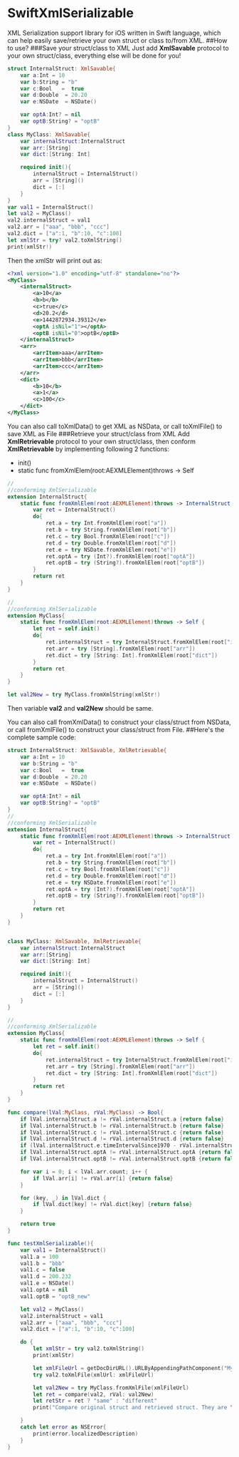 # SwiftXmlSerializable
XML Serialization support library for iOS written in Swift language, which can help easily save/retrieve your own struct or class to/from XML.
##How to use?
###Save your struct/class to XML
Just add **XmlSavable** protocol to your own struct/class, everything else will be done for you!
```swift
struct InternalStruct: XmlSavable{
    var a:Int = 10
    var b:String = "b"
    var c:Bool   =  true
    var d:Double  = 20.20
    var e:NSDate  = NSDate()

    var optA:Int? = nil
    var optB:String? = "optB"
}
class MyClass: XmlSavable{
    var internalStruct:InternalStruct
    var arr:[String]
    var dict:[String: Int]

    required init(){
        internalStruct = InternalStruct()
        arr = [String]()
        dict = [:]
    }
}
var val1 = InternalStruct()
let val2 = MyClass()
val2.internalStruct = val1
val2.arr = ["aaa", "bbb", "ccc"]
val2.dict = ["a":1, "b":10, "c":100]
let xmlStr = try? val2.toXmlString()
print(xmlStr!)
```
Then the xmlStr will print out as:
````xml
<?xml version="1.0" encoding="utf-8" standalone="no"?>
<MyClass>
    <internalStruct>
        <a>10</a>
        <b>b</b>
        <c>true</c>
        <d>20.2</d>
        <e>1442872934.39312</e>
        <optA isNil="1"></optA>
        <optB isNil="0">optB</optB>
    </internalStruct>
    <arr>
        <arrItem>aaa</arrItem>
        <arrItem>bbb</arrItem>
        <arrItem>ccc</arrItem>
    </arr>
    <dict>
        <b>10</b>
        <a>1</a>
        <c>100</c>
    </dict>
</MyClass>
````
You can also call toXmlData() to get XML as NSData, or call toXmlFile() to save XML as File
###Retrieve your struct/class from XML
Add **XmlRetrievable** protocol to your own struct/class, then conform **XmlRetrievable** by implementing following 2 functions:
* init()
* static func fromXmlElem(root:AEXMLElement)throws -> Self
```swift
//
//conforming XmlSerializable
extension InternalStruct{
    static func fromXmlElem(root:AEXMLElement)throws -> InternalStruct {
        var ret = InternalStruct()
        do{
            ret.a = try Int.fromXmlElem(root["a"])
            ret.b = try String.fromXmlElem(root["b"])
            ret.c = try Bool.fromXmlElem(root["c"])
            ret.d = try Double.fromXmlElem(root["d"])
            ret.e = try NSDate.fromXmlElem(root["e"])
            ret.optA = try (Int?).fromXmlElem(root["optA"])
            ret.optB = try (String?).fromXmlElem(root["optB"])
        }
        return ret
    }
}

//
//conforming XmlSerializable
extension MyClass{
    static func fromXmlElem(root:AEXMLElement)throws -> Self {
        let ret = self.init()
        do{
            ret.internalStruct = try InternalStruct.fromXmlElem(root["internalStruct"])
            ret.arr = try [String].fromXmlElem(root["arr"])
            ret.dict = try [String: Int].fromXmlElem(root["dict"])
        }
        return ret
    }
}

let val2New = try MyClass.fromXmlString(xmlStr!)
```
Then variable **val2** and **val2New** should be same.

You can also call fromXmlData() to construct your class/struct from NSData, or call fromXmlFile() to construct your class/struct from File.
##Here's the complete sample code:
```swift
struct InternalStruct: XmlSavable, XmlRetrievable{
    var a:Int = 10
    var b:String = "b"
    var c:Bool   =  true
    var d:Double  = 20.20
    var e:NSDate  = NSDate()

    var optA:Int? = nil
    var optB:String? = "optB"
}
//
//conforming XmlSerializable
extension InternalStruct{
    static func fromXmlElem(root:AEXMLElement)throws -> InternalStruct {
        var ret = InternalStruct()
        do{
            ret.a = try Int.fromXmlElem(root["a"])
            ret.b = try String.fromXmlElem(root["b"])
            ret.c = try Bool.fromXmlElem(root["c"])
            ret.d = try Double.fromXmlElem(root["d"])
            ret.e = try NSDate.fromXmlElem(root["e"])
            ret.optA = try (Int?).fromXmlElem(root["optA"])
            ret.optB = try (String?).fromXmlElem(root["optB"])
        }
        return ret
    }
}


class MyClass: XmlSavable, XmlRetrievable{
    var internalStruct:InternalStruct
    var arr:[String]
    var dict:[String: Int]

    required init(){
        internalStruct = InternalStruct()
        arr = [String]()
        dict = [:]
    }
}

//
//conforming XmlSerializable
extension MyClass{
    static func fromXmlElem(root:AEXMLElement)throws -> Self {
        let ret = self.init()
        do{
            ret.internalStruct = try InternalStruct.fromXmlElem(root["internalStruct"])
            ret.arr = try [String].fromXmlElem(root["arr"])
            ret.dict = try [String: Int].fromXmlElem(root["dict"])
        }
        return ret
    }
}

func compare(lVal:MyClass, rVal:MyClass) -> Bool{
    if lVal.internalStruct.a != rVal.internalStruct.a {return false}
    if lVal.internalStruct.b != rVal.internalStruct.b {return false}
    if lVal.internalStruct.c != rVal.internalStruct.c {return false}
    if lVal.internalStruct.d != rVal.internalStruct.d {return false}
    if (lVal.internalStruct.e.timeIntervalSince1970 - rVal.internalStruct.e.timeIntervalSince1970) > 0.01 {return false}
    if lVal.internalStruct.optA != rVal.internalStruct.optA {return false}
    if lVal.internalStruct.optB != rVal.internalStruct.optB {return false}

    for var i = 0; i < lVal.arr.count; i++ {
        if lVal.arr[i] != rVal.arr[i] {return false}
    }

    for (key, _) in lVal.dict {
        if lVal.dict[key] != rVal.dict[key] {return false}
    }

    return true
}

func testXmlSerializable(){
    var val1 = InternalStruct()
    val1.a = 100
    val1.b = "bbb"
    val1.c = false
    val1.d = 200.232
    val1.e = NSDate()
    val1.optA = nil
    val1.optB = "optB_new"

    let val2 = MyClass()
    val2.internalStruct = val1
    val2.arr = ["aaa", "bbb", "ccc"]
    val2.dict = ["a":1, "b":10, "c":100]

    do {
        let xmlStr = try val2.toXmlString()
        print(xmlStr)

        let xmlFileUrl = getDocDirURL().URLByAppendingPathComponent("MyStruct.xml")
        try val2.toXmlFile(xmlUrl: xmlFileUrl)

        let val2New = try MyClass.fromXmlFile(xmlFileUrl)
        let ret = compare(val2, rVal: val2New)
        let retStr = ret ? "same" : "different"
        print("Compare original struct and retrieved struct. They are \(retStr)")

    }
    catch let error as NSError{
        print(error.localizedDescription)
    }
}
```
